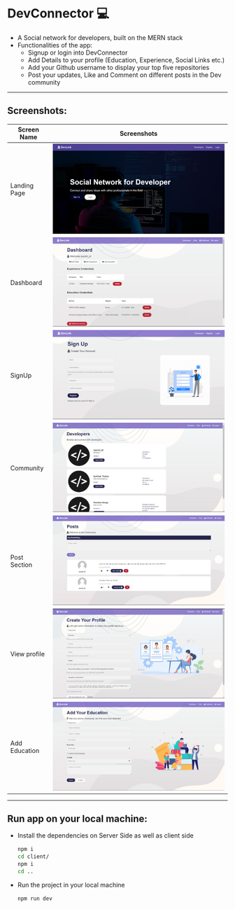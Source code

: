 # DevConnector ‎‍💻
- A Social network for developers, built on the MERN stack
- Functionalities of the app:
    - Signup or login into DevConnector
    - Add Details to your profile (Education, Experience, Social Links etc.)
    - Add your Github username to display your top five repositories
    - Post your updates, Like and Comment on different posts in the Dev community

***

## Screenshots:
|Screen Name | Screenshots |
|---|--|
|Landing Page|<img src='./screenshots/ss1.png' alt='Screenshot of the App'>|
|Dashboard|<img src='./screenshots/dashBoard.png' alt='Screenshot of the App'>|
|SignUp|<img src='./screenshots/signUp.png' alt='Screenshot of the App'>|
|Community|<img src='./screenshots/developers.png' alt='Screenshot of the App'>|
|Post Section|<img src='./screenshots/posts.png' alt='Screenshot of the App'>|
|View profile|<img src='./screenshots/editProfile.png' alt='Screenshot of the App'>|
|Add Education|<img src='./screenshots/addEdu.png' alt='Screenshot of the App'>|


***
## Run app on your local machine:
- Install the dependencies on Server Side as well as client side
    ```bash
    npm i
    cd client/
    npm i
    cd ..
     ```
- Run the project in your local machine
    ```bash
    npm run dev
    ```
